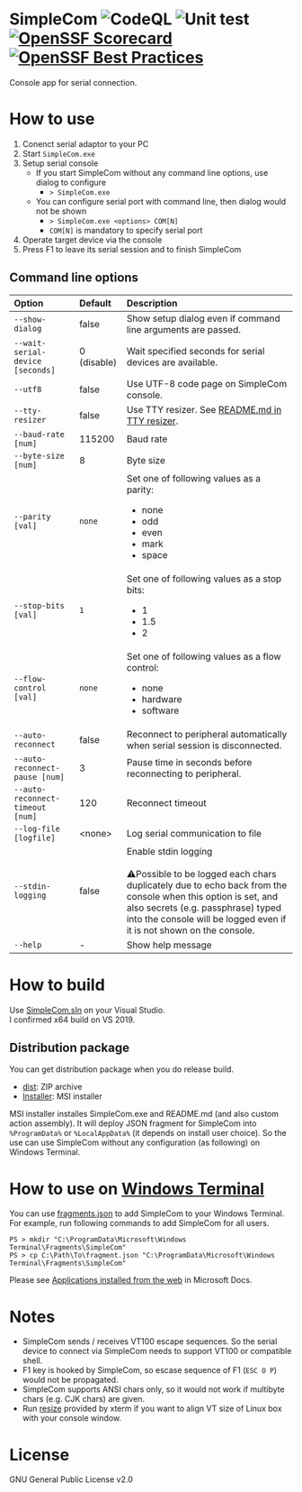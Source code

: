 SimpleCom
![CodeQL](../../workflows/CodeQL/badge.svg)
![Unit test](../../workflows/Unit%20test/badge.svg)
[![OpenSSF Scorecard](https://api.securityscorecards.dev/projects/github.com/YaSuenag/SimpleCom/badge)](https://securityscorecards.dev/viewer/?uri=github.com/YaSuenag/SimpleCom)
[![OpenSSF Best Practices](https://www.bestpractices.dev/projects/8152/badge)](https://www.bestpractices.dev/projects/8152)
===================

Console app for serial connection.

# How to use

1. Conenct serial adaptor to your PC
2. Start `SimpleCom.exe`
3. Setup serial console
    * If you start SimpleCom without any command line options, use dialog to configure
        * `> SimpleCom.exe`
    * You can configure serial port with command line, then dialog would not be shown
        * `> SimpleCom.exe <options> COM[N]`
        * `COM[N]` is mandatory to specify serial port
4. Operate target device via the console
5. Press F1 to leave its serial session and to finish SimpleCom

## Command line options

| Option | Default | Description |
| :----- | :------ | :---------- |
| `--show-dialog` | false | Show setup dialog even if command line arguments are passed. |
| `--wait-serial-device [seconds]` | 0 (disable) | Wait specified seconds for serial devices are available. |
| `--utf8` | false | Use UTF-8 code page on SimpleCom console. |
| `--tty-resizer` | false | Use TTY resizer. See [README.md in TTY resizer](tty-resizer/README.md). |
| `--baud-rate [num]` | 115200 | Baud rate |
| `--byte-size [num]` | 8 | Byte size |
| `--parity [val]` | `none` | Set one of following values as a parity: <ul><li>none</li><li>odd</li><li>even</li><li>mark</li><li>space</li></ul> |
| `--stop-bits [val]` | `1` | Set one of following values as a stop bits: <ul><li>1</li><li>1.5</li><li>2</li></ul> |
| `--flow-control [val]` | `none` | Set one of following values as a flow control: <ul><li>none</li><li>hardware</li><li>software</li></ul> |
| `--auto-reconnect` | false | Reconnect to peripheral automatically when serial session is disconnected. |
| `--auto-reconnect-pause [num]` | 3 | Pause time in seconds before reconnecting to peripheral. |
| `--auto-reconnect-timeout [num]` | 120 | Reconnect timeout |
| `--log-file [logfile]` | &lt;none&gt; | Log serial communication to file |
| `--stdin-logging` | false | Enable stdin logging<br><br>⚠️Possible to be logged each chars duplicately due to echo back from the console when this option is set, and also secrets (e.g. passphrase) typed into the console will be logged even if it is not shown on the console. |
| `--help` | - | Show help message |

# How to build

Use [SimpleCom.sln](https://github.com/YaSuenag/SimpleCom/blob/master/SimpleCom.sln) on your Visual Studio.  
I confirmed x64 build on VS 2019.

## Distribution package

You can get distribution package when you do release build.

* [dist](dist): ZIP archive
* [Installer](Installer): MSI installer

MSI installer installes SimpleCom.exe and README.md (and also custom action assembly). It will deploy JSON fragment for SimpleCom into `%ProgramData%` or `%LocalAppData%` (it depends on install user choice). So the use can use SimpleCom without any configuration (as following) on Windows Terminal.

# How to use on [Windows Terminal](https://github.com/microsoft/terminal)

You can use [fragments.json](fragments.json) to add SimpleCom to your Windows Terminal.  
For example, run following commands to add SimpleCom for all users.

```
PS > mkdir "C:\ProgramData\Microsoft\Windows Terminal\Fragments\SimpleCom"
PS > cp C:\Path\To\fragment.json "C:\ProgramData\Microsoft\Windows Terminal\Fragments\SimpleCom"
```

Please see [Applications installed from the web](https://docs.microsoft.com/ja-jp/windows/terminal/json-fragment-extensions#applications-installed-from-the-web) in Microsoft Docs.

# Notes

* SimpleCom sends / receives VT100 escape sequences. So the serial device to connect via SimpleCom needs to support VT100 or compatible shell.
* F1 key is hooked by SimpleCom, so escase sequence of F1 (`ESC O P`) would not be propagated.
* SimpleCom supports ANSI chars only, so it would not work if multibyte chars (e.g. CJK chars) are given.
* Run [resize](https://linux.die.net/man/1/resize) provided by xterm if you want to align VT size of Linux box with your console window.

# License

GNU General Public License v2.0
